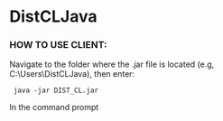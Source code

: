 # DistCLJava
### HOW TO USE CLIENT:

Navigate to the folder where the .jar file is located (e.g, C:\Users\DistCLJava), then enter:

```
 java -jar DIST_CL.jar
```
In the command prompt
